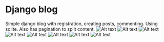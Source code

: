 # Django blog 
Simple django blog with registration, creating posts, commenting.
Using sqlite. Also has pagination to split content.
![Alt text](https://media.discordapp.net/attachments/503158543353118721/1120354138820198620/image.png "a title")
![Alt text](https://cdn.discordapp.com/attachments/503158543353118721/1120358229310980166/image.png "a title")
![Alt text](https://media.discordapp.net/attachments/503158543353118721/1120354224337866873/image.png "a title")
![Alt text](https://media.discordapp.net/attachments/503158543353118721/1120354261218361434/image.png "a title")
![Alt text](https://cdn.discordapp.com/attachments/503158543353118721/1120354928595046420/image.png "a title")
![Alt text](https://cdn.discordapp.com/attachments/503158543353118721/1120354964158554202/image.png "a title")
![Alt text](https://cdn.discordapp.com/attachments/503158543353118721/1120354670087503882/image.png "a title")
![Alt text](https://cdn.discordapp.com/attachments/503158543353118721/1120354701112770560/image.png "a title")


